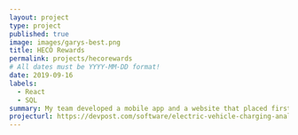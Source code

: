 ```yaml
---
layout: project
type: project
published: true
image: images/garys-best.png
title: HECO Rewards
permalink: projects/hecorewards
# All dates must be YYYY-MM-DD format!
date: 2019-09-16
labels:
  - React
  - SQL
summary: My team developed a mobile app and a website that placed first in HACC 2019.
projecturl: https://devpost.com/software/electric-vehicle-charging-analysis-5dv7mo
---
```



